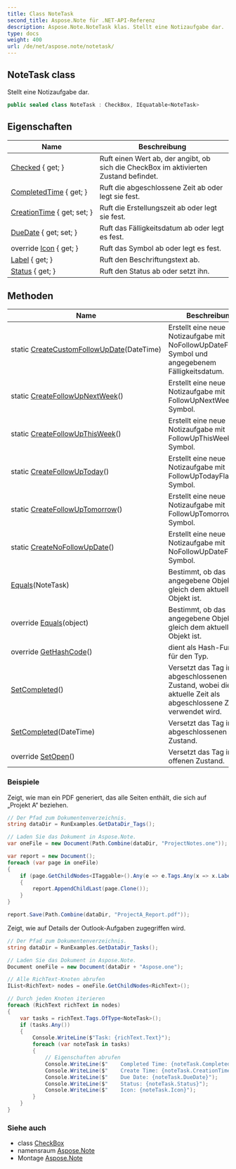 ```yaml
---
title: Class NoteTask
second_title: Aspose.Note für .NET-API-Referenz
description: Aspose.Note.NoteTask klas. Stellt eine Notizaufgabe dar.
type: docs
weight: 400
url: /de/net/aspose.note/notetask/
---
```

## NoteTask class

Stellt eine Notizaufgabe dar.

```csharp
public sealed class NoteTask : CheckBox, IEquatable<NoteTask>
```

## Eigenschaften

| Name | Beschreibung |
| --- | --- |
| [Checked](../../aspose.note/checkbox/checked/) { get; } | Ruft einen Wert ab, der angibt, ob sich die CheckBox im aktivierten Zustand befindet. |
| [CompletedTime](../../aspose.note/checkbox/completedtime/) { get; } | Ruft die abgeschlossene Zeit ab oder legt sie fest. |
| [CreationTime](../../aspose.note/checkbox/creationtime/) { get; set; } | Ruft die Erstellungszeit ab oder legt sie fest. |
| [DueDate](../../aspose.note/notetask/duedate/) { get; set; } | Ruft das Fälligkeitsdatum ab oder legt es fest. |
| override [Icon](../../aspose.note/notetask/icon/) { get; } | Ruft das Symbol ab oder legt es fest. |
| [Label](../../aspose.note/checkbox/label/) { get; } | Ruft den Beschriftungstext ab. |
| [Status](../../aspose.note/checkbox/status/) { get; } | Ruft den Status ab oder setzt ihn. |

## Methoden

| Name | Beschreibung |
| --- | --- |
| static [CreateCustomFollowUpDate](../../aspose.note/notetask/createcustomfollowupdate/)(DateTime) | Erstellt eine neue Notizaufgabe mit NoFollowUpDateFlag-Symbol und angegebenem Fälligkeitsdatum. |
| static [CreateFollowUpNextWeek](../../aspose.note/notetask/createfollowupnextweek/)() | Erstellt eine neue Notizaufgabe mit FollowUpNextWeekFlag-Symbol. |
| static [CreateFollowUpThisWeek](../../aspose.note/notetask/createfollowupthisweek/)() | Erstellt eine neue Notizaufgabe mit FollowUpThisWeekFlag-Symbol. |
| static [CreateFollowUpToday](../../aspose.note/notetask/createfollowuptoday/)() | Erstellt eine neue Notizaufgabe mit FollowUpTodayFlag-Symbol. |
| static [CreateFollowUpTomorrow](../../aspose.note/notetask/createfollowuptomorrow/)() | Erstellt eine neue Notizaufgabe mit FollowUpTomorrowFlag-Symbol. |
| static [CreateNoFollowUpDate](../../aspose.note/notetask/createnofollowupdate/)() | Erstellt eine neue Notizaufgabe mit NoFollowUpDateFlag-Symbol. |
| [Equals](../../aspose.note/notetask/equals/#equals)(NoteTask) | Bestimmt, ob das angegebene Objekt gleich dem aktuellen Objekt ist. |
| override [Equals](../../aspose.note/notetask/equals/#equals_1)(object) | Bestimmt, ob das angegebene Objekt gleich dem aktuellen Objekt ist. |
| override [GetHashCode](../../aspose.note/notetask/gethashcode/)() | dient als Hash-Funktion für den Typ. |
| [SetCompleted](../../aspose.note/checkbox/setcompleted/)() | Versetzt das Tag in den abgeschlossenen Zustand, wobei die aktuelle Zeit als abgeschlossene Zeit verwendet wird. |
| [SetCompleted](../../aspose.note/checkbox/setcompleted/)(DateTime) | Versetzt das Tag in den abgeschlossenen Zustand. |
| override [SetOpen](../../aspose.note/notetask/setopen/)() | Versetzt das Tag in den offenen Zustand. |

### Beispiele

Zeigt, wie man ein PDF generiert, das alle Seiten enthält, die sich auf „Projekt A“ beziehen.

```csharp
// Der Pfad zum Dokumentenverzeichnis.
string dataDir = RunExamples.GetDataDir_Tags();

// Laden Sie das Dokument in Aspose.Note.
var oneFile = new Document(Path.Combine(dataDir, "ProjectNotes.one"));

var report = new Document();
foreach (var page in oneFile)
{
    if (page.GetChildNodes<ITaggable>().Any(e => e.Tags.Any(x => x.Label.Contains("Project A"))))
    {
        report.AppendChildLast(page.Clone());
    }
}

report.Save(Path.Combine(dataDir, "ProjectA_Report.pdf"));
```

Zeigt, wie auf Details der Outlook-Aufgaben zugegriffen wird.

```csharp
// Der Pfad zum Dokumentenverzeichnis.
string dataDir = RunExamples.GetDataDir_Tasks();

// Laden Sie das Dokument in Aspose.Note.
Document oneFile = new Document(dataDir + "Aspose.one");

// Alle RichText-Knoten abrufen
IList<RichText> nodes = oneFile.GetChildNodes<RichText>();

// Durch jeden Knoten iterieren
foreach (RichText richText in nodes)
{
    var tasks = richText.Tags.OfType<NoteTask>();
    if (tasks.Any())
    {
        Console.WriteLine($"Task: {richText.Text}");
        foreach (var noteTask in tasks)
        {
            // Eigenschaften abrufen
            Console.WriteLine($"    Completed Time: {noteTask.CompletedTime}");
            Console.WriteLine($"    Create Time: {noteTask.CreationTime}");
            Console.WriteLine($"    Due Date: {noteTask.DueDate}");
            Console.WriteLine($"    Status: {noteTask.Status}");
            Console.WriteLine($"    Icon: {noteTask.Icon}");
        }
    }
}
```

### Siehe auch

* class [CheckBox](../checkbox/)
* namensraum [Aspose.Note](../../aspose.note/)
* Montage [Aspose.Note](../../)


